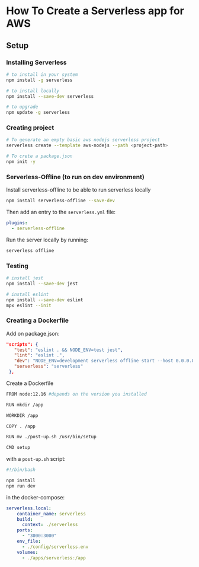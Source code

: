 # How To Create a Serverless app for AWS

## Setup

### Installing Serverless
```sh
# to install in your system
npm install -g serverless

# to install locally
npm install --save-dev serverless

# to upgrade
npm update -g serverless
```

### Creating project
```sh
# To generate an empty basic aws nodejs serverless project
serverless create --template aws-nodejs --path <project-path>

# To crete a package.json
npm init -y
```

### Serverless-Offline (to run on dev environment)

Install serverless-offline to be able to run serverless locally
```sh
npm install serverless-offline --save-dev
```

Then add an entry to the `serverless.yml` file:
```yml
plugins:
  - serverless-offline
```

Run the server locally by running:
```sh
serverless offline
```

### Testing
```sh
# install jest
npm install --save-dev jest

# install eslint
npm install --save-dev eslint
mpx eslint --init
```

### Creating a Dockerfile
Add on package.json:
```json
"scripts": {
   "test": "eslint . && NODE_ENV=test jest",
   "lint": "eslint .",
   "dev": "NODE_ENV=development serverless offline start --host 0.0.0.0 --port 3000",
   "serverless": "serverless"
 },
```

Create a Dockerfile
```sh
FROM node:12.16 #depends on the version you installed

RUN mkdir /app

WORKDIR /app

COPY . /app

RUN mv ./post-up.sh /usr/bin/setup

CMD setup
```

with a `post-up.sh` script:
```sh
#!/bin/bash

npm install
npm run dev
```

in the docker-compose:
```yml
serverless.local:
    container_name: serverless
    build:
      context: ./serverless
    ports:
      - "3000:3000"
    env_file:
      - ./config/serverless.env
    volumes:
      - ./apps/serverless:/app
```
